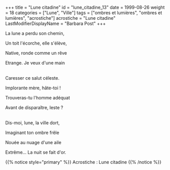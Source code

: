 +++
title = "Lune citadine"
id = "lune_citadine_13"
date = 1999-08-26
weight = 18
categories = ["Lune", "Ville"]
tags = ["ombres et lumières", "ombres et lumières", "acrostiche"]
acrostiche = "Lune citadine"
LastModifierDisplayName = "Barbara Post"
+++

La lune a perdu son chemin,

Un toit l'écorche, elle s'élève,

Native, ronde comme un rêve

Etrange. Je veux d'une main

 \
Caresser ce salut céleste.

Implorante mère, hâte-toi !

Trouveras-tu l'homme adéquat

Avant de disparaître, leste ?

 \
Dis-moi, lune, la ville dort,

Imaginant ton ombre frêle

Nouée au nuage d'une aile

Extrême... La nuit se fait d'or.

{{% notice style="primary" %}}
Acrostiche : Lune citadine
{{% /notice %}}
